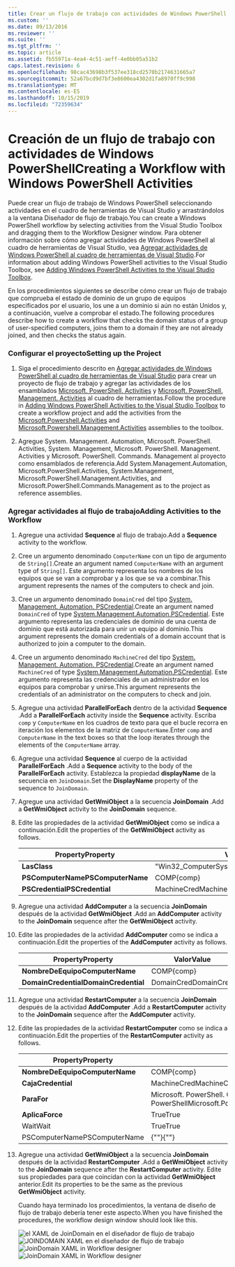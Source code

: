 ```yaml
---
title: Crear un flujo de trabajo con actividades de Windows PowerShell | Microsoft Docs
ms.custom: ''
ms.date: 09/13/2016
ms.reviewer: ''
ms.suite: ''
ms.tgt_pltfrm: ''
ms.topic: article
ms.assetid: fb55971a-4ea4-4c51-aeff-4e0bb05a51b2
caps.latest.revision: 6
ms.openlocfilehash: 98cac43698b3f537ee318cd2570b2174631665a7
ms.sourcegitcommit: 52a67bcd9d7bf3e8600ea4302d1fa8970ff9c998
ms.translationtype: MT
ms.contentlocale: es-ES
ms.lasthandoff: 10/15/2019
ms.locfileid: "72359634"
---
```

# <a name="creating-a-workflow-with-windows-powershell-activities"></a><span data-ttu-id="52d92-102">Creación de un flujo de trabajo con actividades de Windows PowerShell</span><span class="sxs-lookup"><span data-stu-id="52d92-102">Creating a Workflow with Windows PowerShell Activities</span></span>

<span data-ttu-id="52d92-103">Puede crear un flujo de trabajo de Windows PowerShell seleccionando actividades en el cuadro de herramientas de Visual Studio y arrastrándolos a la ventana Diseñador de flujo de trabajo.</span><span class="sxs-lookup"><span data-stu-id="52d92-103">You can create a Windows PowerShell workflow by selecting activities from the Visual Studio Toolbox and dragging them to the Workflow Designer window.</span></span> <span data-ttu-id="52d92-104">Para obtener información sobre cómo agregar actividades de Windows PowerShell al cuadro de herramientas de Visual Studio, vea [Agregar actividades de Windows PowerShell al cuadro de herramientas de Visual Studio](./adding-windows-powershell-activities-to-the-visual-studio-toolbox.md).</span><span class="sxs-lookup"><span data-stu-id="52d92-104">For information about adding Windows PowerShell activities to the Visual Studio Toolbox, see [Adding Windows PowerShell Activities to the Visual Studio Toolbox](./adding-windows-powershell-activities-to-the-visual-studio-toolbox.md).</span></span>

<span data-ttu-id="52d92-105">En los procedimientos siguientes se describe cómo crear un flujo de trabajo que comprueba el estado de dominio de un grupo de equipos especificados por el usuario, los une a un dominio si aún no están Unidos y, a continuación, vuelve a comprobar el estado.</span><span class="sxs-lookup"><span data-stu-id="52d92-105">The following procedures describe how to create a workflow that checks the domain status of a group of user-specified computers, joins them to a domain if they are not already joined, and then checks the status again.</span></span>

### <a name="setting-up-the-project"></a><span data-ttu-id="52d92-106">Configurar el proyecto</span><span class="sxs-lookup"><span data-stu-id="52d92-106">Setting up the Project</span></span>

1. <span data-ttu-id="52d92-107">Siga el procedimiento descrito en [Agregar actividades de Windows PowerShell al cuadro de herramientas de Visual Studio](./adding-windows-powershell-activities-to-the-visual-studio-toolbox.md) para crear un proyecto de flujo de trabajo y agregar las actividades de los ensamblados [Microsoft. PowerShell. Activities](/dotnet/api/Microsoft.PowerShell.Activities) y [Microsoft. PowerShell. Management. Activities](/dotnet/api/Microsoft.PowerShell.Management.Activities) al cuadro de herramientas.</span><span class="sxs-lookup"><span data-stu-id="52d92-107">Follow the procedure in [Adding Windows PowerShell Activities to the Visual Studio Toolbox](./adding-windows-powershell-activities-to-the-visual-studio-toolbox.md) to create a workflow project and add the activities from the [Microsoft.Powershell.Activities](/dotnet/api/Microsoft.PowerShell.Activities) and [Microsoft.Powershell.Management.Activities](/dotnet/api/Microsoft.PowerShell.Management.Activities) assemblies to the toolbox.</span></span>

2. <span data-ttu-id="52d92-108">Agregue System. Management. Automation, Microsoft. PowerShell. Activities, System. Management, Microsoft. PowerShell. Management. Activities y Microsoft. PowerShell. Commands. Management al proyecto como ensamblados de referencia.</span><span class="sxs-lookup"><span data-stu-id="52d92-108">Add System.Management.Automation, Microsoft.PowerShell.Activities, System.Management, Microsoft.PowerShell.Management.Activities, and Microsoft.PowerShell.Commands.Management as to the project as reference assemblies.</span></span>

### <a name="adding-activities-to-the-workflow"></a><span data-ttu-id="52d92-109">Agregar actividades al flujo de trabajo</span><span class="sxs-lookup"><span data-stu-id="52d92-109">Adding Activities to the Workflow</span></span>

1. <span data-ttu-id="52d92-110">Agregue una actividad **Sequence** al flujo de trabajo.</span><span class="sxs-lookup"><span data-stu-id="52d92-110">Add a **Sequence** activity to the workflow.</span></span>

2. <span data-ttu-id="52d92-111">Cree un argumento denominado `ComputerName` con un tipo de argumento de `String[]`.</span><span class="sxs-lookup"><span data-stu-id="52d92-111">Create an argument named `ComputerName` with an argument type of `String[]`.</span></span> <span data-ttu-id="52d92-112">Este argumento representa los nombres de los equipos que se van a comprobar y a los que se va a combinar.</span><span class="sxs-lookup"><span data-stu-id="52d92-112">This argument represents the names of the computers to check and join.</span></span>

3. <span data-ttu-id="52d92-113">Cree un argumento denominado `DomainCred` del tipo [System. Management. Automation. PSCredential](/dotnet/api/System.Management.Automation.PSCredential).</span><span class="sxs-lookup"><span data-stu-id="52d92-113">Create an argument named `DomainCred` of type [System.Management.Automation.PSCredential](/dotnet/api/System.Management.Automation.PSCredential).</span></span> <span data-ttu-id="52d92-114">Este argumento representa las credenciales de dominio de una cuenta de dominio que está autorizada para unir un equipo al dominio.</span><span class="sxs-lookup"><span data-stu-id="52d92-114">This argument represents the domain credentials of a domain account that is authorized to join a computer to the domain.</span></span>

4. <span data-ttu-id="52d92-115">Cree un argumento denominado `MachineCred` del tipo [System. Management. Automation. PSCredential](/dotnet/api/System.Management.Automation.PSCredential).</span><span class="sxs-lookup"><span data-stu-id="52d92-115">Create an argument named `MachineCred` of type [System.Management.Automation.PSCredential](/dotnet/api/System.Management.Automation.PSCredential).</span></span> <span data-ttu-id="52d92-116">Este argumento representa las credenciales de un administrador en los equipos para comprobar y unirse.</span><span class="sxs-lookup"><span data-stu-id="52d92-116">This argument represents the credentials of an administrator on the computers to check and join.</span></span>

5. <span data-ttu-id="52d92-117">Agregue una actividad **ParallelForEach** dentro de la actividad **Sequence** .</span><span class="sxs-lookup"><span data-stu-id="52d92-117">Add a **ParallelForEach** activity inside the **Sequence** activity.</span></span> <span data-ttu-id="52d92-118">Escriba `comp` y `ComputerName` en los cuadros de texto para que el bucle recorra en iteración los elementos de la matriz de `ComputerName`.</span><span class="sxs-lookup"><span data-stu-id="52d92-118">Enter `comp` and `ComputerName` in the text boxes so that the loop iterates through the elements of the `ComputerName` array.</span></span>

6. <span data-ttu-id="52d92-119">Agregue una actividad **Sequence** al cuerpo de la actividad **ParallelForEach** .</span><span class="sxs-lookup"><span data-stu-id="52d92-119">Add a **Sequence** activity to the body of the **ParallelForEach** activity.</span></span> <span data-ttu-id="52d92-120">Establezca la propiedad **displayName** de la secuencia en `JoinDomain`.</span><span class="sxs-lookup"><span data-stu-id="52d92-120">Set the **DisplayName** property of the sequence to `JoinDomain`.</span></span>

7. <span data-ttu-id="52d92-121">Agregue una actividad **GetWmiObject** a la secuencia **JoinDomain** .</span><span class="sxs-lookup"><span data-stu-id="52d92-121">Add a **GetWmiObject** activity to the **JoinDomain** sequence.</span></span>

8. <span data-ttu-id="52d92-122">Edite las propiedades de la actividad **GetWmiObject** como se indica a continuación.</span><span class="sxs-lookup"><span data-stu-id="52d92-122">Edit the properties of the **GetWmiObject** activity as follows.</span></span>

   |<span data-ttu-id="52d92-123">Property</span><span class="sxs-lookup"><span data-stu-id="52d92-123">Property</span></span>|<span data-ttu-id="52d92-124">Valor</span><span class="sxs-lookup"><span data-stu-id="52d92-124">Value</span></span>|
   |--------------|-----------|
   |<span data-ttu-id="52d92-125">**Las**</span><span class="sxs-lookup"><span data-stu-id="52d92-125">**Class**</span></span>|<span data-ttu-id="52d92-126">"Win32_ComputerSystem"</span><span class="sxs-lookup"><span data-stu-id="52d92-126">"Win32_ComputerSystem"</span></span>|
   |<span data-ttu-id="52d92-127">**PSComputerName**</span><span class="sxs-lookup"><span data-stu-id="52d92-127">**PSComputerName**</span></span>|<span data-ttu-id="52d92-128">COMP</span><span class="sxs-lookup"><span data-stu-id="52d92-128">{comp}</span></span>|
   |<span data-ttu-id="52d92-129">**PSCredential**</span><span class="sxs-lookup"><span data-stu-id="52d92-129">**PSCredential**</span></span>|<span data-ttu-id="52d92-130">MachineCred</span><span class="sxs-lookup"><span data-stu-id="52d92-130">MachineCred</span></span>|

9. <span data-ttu-id="52d92-131">Agregue una actividad **AddComputer** a la secuencia **JoinDomain** después de la actividad **GetWmiObject** .</span><span class="sxs-lookup"><span data-stu-id="52d92-131">Add an **AddComputer** activity to the **JoinDomain** sequence after the **GetWmiObject** activity.</span></span>

10. <span data-ttu-id="52d92-132">Edite las propiedades de la actividad **AddComputer** como se indica a continuación.</span><span class="sxs-lookup"><span data-stu-id="52d92-132">Edit the properties of the **AddComputer** activity as follows.</span></span>

    |<span data-ttu-id="52d92-133">Property</span><span class="sxs-lookup"><span data-stu-id="52d92-133">Property</span></span>|<span data-ttu-id="52d92-134">Valor</span><span class="sxs-lookup"><span data-stu-id="52d92-134">Value</span></span>|
    |--------------|-----------|
    |<span data-ttu-id="52d92-135">**NombreDeEquipo**</span><span class="sxs-lookup"><span data-stu-id="52d92-135">**ComputerName**</span></span>|<span data-ttu-id="52d92-136">COMP</span><span class="sxs-lookup"><span data-stu-id="52d92-136">{comp}</span></span>|
    |<span data-ttu-id="52d92-137">**DomainCredential**</span><span class="sxs-lookup"><span data-stu-id="52d92-137">**DomainCredential**</span></span>|<span data-ttu-id="52d92-138">DomainCred</span><span class="sxs-lookup"><span data-stu-id="52d92-138">DomainCred</span></span>|

11. <span data-ttu-id="52d92-139">Agregue una actividad **RestartComputer** a la secuencia **JoinDomain** después de la actividad **AddComputer** .</span><span class="sxs-lookup"><span data-stu-id="52d92-139">Add a **RestartComputer** activity to the **JoinDomain** sequence after the **AddComputer** activity.</span></span>

12. <span data-ttu-id="52d92-140">Edite las propiedades de la actividad **RestartComputer** como se indica a continuación.</span><span class="sxs-lookup"><span data-stu-id="52d92-140">Edit the properties of the **RestartComputer** activity as follows.</span></span>

    |<span data-ttu-id="52d92-141">Property</span><span class="sxs-lookup"><span data-stu-id="52d92-141">Property</span></span>|<span data-ttu-id="52d92-142">Valor</span><span class="sxs-lookup"><span data-stu-id="52d92-142">Value</span></span>|
    |--------------|-----------|
    |<span data-ttu-id="52d92-143">**NombreDeEquipo**</span><span class="sxs-lookup"><span data-stu-id="52d92-143">**ComputerName**</span></span>|<span data-ttu-id="52d92-144">COMP</span><span class="sxs-lookup"><span data-stu-id="52d92-144">{comp}</span></span>|
    |<span data-ttu-id="52d92-145">**Caja**</span><span class="sxs-lookup"><span data-stu-id="52d92-145">**Credential**</span></span>|<span data-ttu-id="52d92-146">MachineCred</span><span class="sxs-lookup"><span data-stu-id="52d92-146">MachineCred</span></span>|
    |<span data-ttu-id="52d92-147">**Para**</span><span class="sxs-lookup"><span data-stu-id="52d92-147">**For**</span></span>|<span data-ttu-id="52d92-148">Microsoft. PowerShell. Commands. WaitForServiceTypes. PowerShell</span><span class="sxs-lookup"><span data-stu-id="52d92-148">Microsoft.PowerShell.Commands.WaitForServiceTypes.PowerShell</span></span>|
    |<span data-ttu-id="52d92-149">**Aplica**</span><span class="sxs-lookup"><span data-stu-id="52d92-149">**Force**</span></span>|<span data-ttu-id="52d92-150">True</span><span class="sxs-lookup"><span data-stu-id="52d92-150">True</span></span>|
    |<span data-ttu-id="52d92-151">Wait</span><span class="sxs-lookup"><span data-stu-id="52d92-151">Wait</span></span>|<span data-ttu-id="52d92-152">True</span><span class="sxs-lookup"><span data-stu-id="52d92-152">True</span></span>|
    |<span data-ttu-id="52d92-153">PSComputerName</span><span class="sxs-lookup"><span data-stu-id="52d92-153">PSComputerName</span></span>|<span data-ttu-id="52d92-154">{""}</span><span class="sxs-lookup"><span data-stu-id="52d92-154">{""}</span></span>|

13. <span data-ttu-id="52d92-155">Agregue una actividad **GetWmiObject** a la secuencia **JoinDomain** después de la actividad **RestartComputer** .</span><span class="sxs-lookup"><span data-stu-id="52d92-155">Add a **GetWmiObject** activity to the **JoinDomain** sequence after the **RestartComputer** activity.</span></span> <span data-ttu-id="52d92-156">Edite sus propiedades para que coincidan con la actividad **GetWmiObject** anterior.</span><span class="sxs-lookup"><span data-stu-id="52d92-156">Edit its properties to be the same as the previous **GetWmiObject** activity.</span></span>

    <span data-ttu-id="52d92-157">Cuando haya terminado los procedimientos, la ventana de diseño de flujo de trabajo debería tener este aspecto.</span><span class="sxs-lookup"><span data-stu-id="52d92-157">When you have finished the procedures, the workflow design window should look like this.</span></span>

    <span data-ttu-id="52d92-158">![el XAML de JoinDomain en el diseñador de flujo de trabajo](../media/joindomainworkflow.png)
    ![JOINDOMAIN XAML en el diseñador de flujo de trabajo](../media/joindomainworkflow.png "JoinDomainWorkflow")</span><span class="sxs-lookup"><span data-stu-id="52d92-158">![JoinDomain XAML in Workflow designer](../media/joindomainworkflow.png)
![JoinDomain XAML in Workflow designer](../media/joindomainworkflow.png "JoinDomainWorkflow")</span></span>